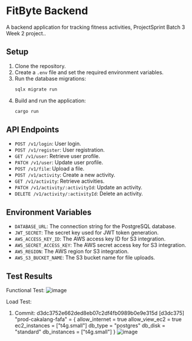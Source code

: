 # FitByte Backend

A backend application for tracking fitness activities, ProjectSprint Batch 3 Week 2 project..

## Setup

1. Clone the repository.
2. Create a `.env` file and set the required environment variables.
3. Run the database migrations:
   ```bash
   sqlx migrate run
   ```
4. Build and run the application:
   ```bash
   cargo run
   ```

## API Endpoints

- `POST /v1/login`: User login.
- `POST /v1/register`: User registration.
- `GET /v1/user`: Retrieve user profile.
- `PATCH /v1/user`: Update user profile.
- `POST /v1/file`: Upload a file.
- `POST /v1/activity`: Create a new activity.
- `GET /v1/activity`: Retrieve activities.
- `PATCH /v1/activity/:activityId`: Update an activity.
- `DELETE /v1/activity/:activityId`: Delete an activity.

## Environment Variables

- `DATABASE_URL`: The connection string for the PostgreSQL database.
- `JWT_SECRET`: The secret key used for JWT token generation.
- `AWS_ACCESS_KEY_ID`: The AWS access key ID for S3 integration.
- `AWS_SECRET_ACCESS_KEY`: The AWS secret access key for S3 integration.
- `AWS_REGION`: The AWS region for S3 integration.
- `AWS_S3_BUCKET_NAME`: The S3 bucket name for file uploads.


## Test Results

Functional Test:
![image](https://github.com/user-attachments/assets/cb3489ad-37e5-4828-ab90-3e81c6ec956b)


Load Test:
1. Commit: d3dc3752e662ded8eb07c2df4fb0989b0e9e315d [d3dc375]
    "prod-cakalang-fafa" = {
      allow_internet = true
      allow_view_ec2 = true
      ec2_instances  = ["t4g.small"]
      db_type        = "postgres"
      db_disk        = "standard"
      db_instances   = ["t4g.small"]
    }
![image](https://github.com/user-attachments/assets/f8e8464f-dddf-4860-954f-769bbddf3a14)
